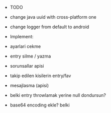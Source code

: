 - TODO
- change java uuid with cross-platform one
- change logger from default to android

- Implement:
- ayarlari cekme
- entry silme / yazma
- sorunsallar apisi
- takip edilen kisilerin entry/fav
- mesajlasma (apisi)

- belki entry throwlamak yerine null dondursun?
- base64 encoding ekle? belki